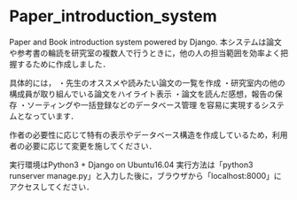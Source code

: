 # Paper_introduction_system
Paper and Book introduction system powered by Django.
本システムは論文や参考書の輪読を研究室の複数人で行うときに，他の人の担当範囲を効率よく把握するために作成しました．

具体的には，
・先生のオススメや読みたい論文の一覧を作成
・研究室内の他の構成員が取り組んでいる論文をハイライト表示
・論文を読んだ感想，報告の保存
・ソーティングや一括登録などのデータベース管理
を容易に実現するシステムとなっています．

作者の必要性に応じて特有の表示やデータベース構造を作成しているため，利用者の必要に応じて変更を施してください．

実行環境はPython3 + Django on Ubuntu16.04
実行方法は「python3 runserver manage.py」と入力した後に，ブラウザから「localhost:8000」にアクセスしてください．